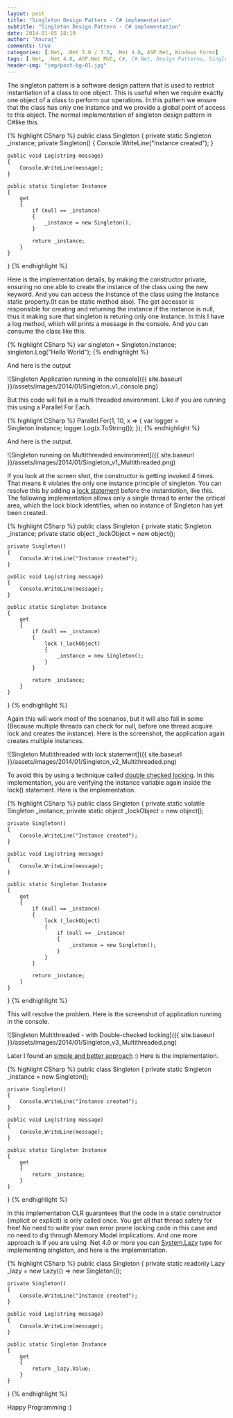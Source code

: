 ```yaml
---
layout: post
title: "Singleton Design Pattern - C# implementation"
subtitle: "Singleton Design Pattern - C# implementation"
date: 2014-01-05 18:19
author: "Anuraj"
comments: true
categories: [.Net, .Net 3.0 / 3.5, .Net 4.0, ASP.Net, Windows Forms]
tags: [.Net, .Net 4.0, ASP.Net MVC, C#, C#.Net, Design Patterns, Singleton, Windows Forms]
header-img: "img/post-bg-01.jpg"
---
```

The singleton pattern is a software design pattern that is used to restrict instantiation of a class to one object. This is useful when we require exactly one object of a class to perform our operations. In this pattern we ensure that the class has only one instance and we provide a global point of access to this object. The normal implementation of singleton design pattern in C#like this.

{% highlight CSharp %}
public class Singleton
{
    private static Singleton _instance;
    private Singleton()
    {
        Console.WriteLine("Instance created");
    }

    public void Log(string message)
    {
        Console.WriteLine(message);
    }
        
    public static Singleton Instance
    {
        get
        {
            if (null == _instance)
            {
                _instance = new Singleton();
            }

            return _instance;
        }
    }
}
{% endhighlight %}

Here is the implementation details, by making the constructor private, ensuring no one able to create the instance of the class using the new keyword. And you can access the instance of the class using the Instance static property.(It can be static method also). The get accessor is responsible for creating and returning the instance if the instance is null, thus it making sure that singleton is returing only one instance. In this I have a log method, which will prints a message in the console. And you can consume the class like this.

{% highlight CSharp %}
var singleton = Singleton.Instance;
singleton.Log("Hello World");
{% endhighlight %}

And here is the output

![Singleton Application running in the console]({{ site.baseurl }}/assets/images/2014/01/Singleton_v1_console.png)

But this code will fail in a multi threaded environment. Like if you are running this using a Parallel For Each.

{% highlight CSharp %}
Parallel.For(1, 10, x =>
{
    var logger = Singleton.Instance;
    logger.Log(x.ToString());
});
{% endhighlight %}

And here is the output. 

![Singleton running on Multithreaded environment]({{ site.baseurl }}/assets/images/2014/01/Singleton_v1_Multithreaded.png)

If you look at the screen shot, the constructor is getting invoked 4 times. That means it violates the only one instance principle of singleton. You can resolve this by adding a [lock statement](http://msdn.microsoft.com/en-us/library/c5kehkcz.aspx) before the instantiation, like this. The following implementation allows only a single thread to enter the critical area, which the lock block identifies, when no instance of Singleton has yet been created.

{% highlight CSharp %}
public class Singleton
{
    private static Singleton _instance;
    private static object _lockObject = new object();

    private Singleton()
    {
        Console.WriteLine("Instance created");
    }

    public void Log(string message)
    {
        Console.WriteLine(message);
    }

    public static Singleton Instance
    {
        get
        {
            if (null == _instance)
            {
                lock (_lockObject)
                {
                    _instance = new Singleton();
                }
            }

            return _instance;
        }
    }
}
{% endhighlight %}

Again this will work most of the scenarios, but it will also fail in some (Because multiple threads can check for null, before one thread acquire lock and creates the instance). Here is the screenshot, the application again creates multiple instances. 

![Singleton Multithreaded with lock statement]({{ site.baseurl }}/assets/images/2014/01/Singleton_v2_Multithreaded.png)

To avoid this by using a technique called [double checked locking](http://en.wikipedia.org/wiki/Double-checked_locking). In this implementation, you are verifying the instance variable again inside the lock() statement. Here is the implementation.

{% highlight CSharp %}
public class Singleton
{
    private static volatile Singleton _instance;
    private static object _lockObject = new object();

    private Singleton()
    {
        Console.WriteLine("Instance created");
    }

    public void Log(string message)
    {
        Console.WriteLine(message);
    }

    public static Singleton Instance
    {
        get
        {
            if (null == _instance)
            {
                lock (_lockObject)
                {
                    if (null == _instance)
                    {
                        _instance = new Singleton();
                    }
                }
            }

            return _instance;
        }
    }
}
{% endhighlight %}

This will resolve the problem. Here is the screenshot of application running in the console.

![Singleton Multithreaded - with Double-checked locking]({{ site.baseurl }}/assets/images/2014/01/Singleton_v3_Multithreaded.png)

Later I found an [simple and better approach](http://haacked.com/archive/2007/03/19/double-check-locking-and-other-premature-optimizations-can-shoot-you.aspx/) :) Here is the implementation.

{% highlight CSharp %}
public class Singleton
{
    private static Singleton _instance = new Singleton();

    private Singleton()
    {
        Console.WriteLine("Instance created");
    }

    public void Log(string message)
    {
        Console.WriteLine(message);
    }

    public static Singleton Instance
    {
        get
        {
            return _instance;
        }
    }
}
{% endhighlight %}

In this implementation CLR guarantees that the code in a static constructor (implicit or explicit) is only called once. You get all that thread safety for free! No need to write your own error prone locking code in this case and no need to dig through Memory Model implications. And one more approach is if you are using .Net 4.0 or more you can [System.Lazy](http://msdn.microsoft.com/en-us/library/dd642331.aspx) type for implementing singleton, and here is the implementation.

{% highlight CSharp %}
public class Singleton
{
    private static readonly Lazy<Singleton> _lazy =
        new Lazy<Singleton>(() => new Singleton());

    private Singleton()
    {
        Console.WriteLine("Instance created");
    }

    public void Log(string message)
    {
        Console.WriteLine(message);
    }

    public static Singleton Instance
    {
        get
        {
            return _lazy.Value;
        }
    }
}
{% endhighlight %}

Happy Programming :)
